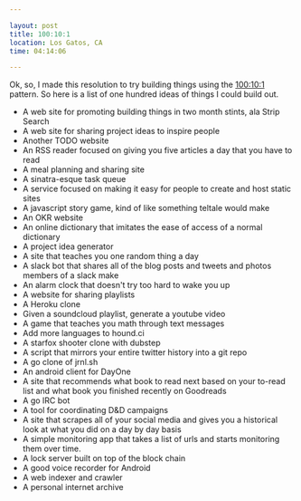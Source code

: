 ```yaml
---

layout: post
title: 100:10:1
location: Los Gatos, CA
time: 04:14:06

---
```


Ok, so, I made this resolution to try building things using the [100:10:1]() pattern. So here is a list of one hundred ideas of things I could build out.

 * A web site for promoting building things in two month stints, ala Strip Search
 * A web site for sharing project ideas to inspire people
 * Another TODO website
 * An RSS reader focused on giving you five articles a day that you have to read
 * A meal planning and sharing site
 * A sinatra-esque task queue
 * A service focused on making it easy for people to create and host static sites
 * A javascript story game, kind of like something teltale would make
 * An OKR website
 * An online dictionary that imitates the ease of access of a normal dictionary
 * A project idea generator
 * A site that teaches you one random thing a day
 * A slack bot that shares all of the blog posts and tweets and photos members of a slack make
 * An alarm clock that doesn't try too hard to wake you up
 * A website for sharing playlists
 * A Heroku clone
 * Given a soundcloud playlist, generate a youtube video
 * A game that teaches you math through text messages
 * Add more languages to hound.ci
 * A starfox shooter clone with dubstep
 * A script that mirrors your entire twitter history into a git repo
 * A go clone of jrnl.sh
 * An android client for DayOne
 * A site that recommends what book to read next based on your to-read list and what book you finished recently on Goodreads
 * A go IRC bot
 * A tool for coordinating D&D campaigns
 * A site that scrapes all of your social media and gives you a historical look at what you did on a day by day basis
 * A simple monitoring app that takes a list of urls and starts monitoring them over time.
 * A lock server built on top of the block chain
 * A good voice recorder for Android
 * A web indexer and crawler
 * A personal internet archive
